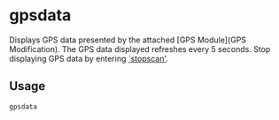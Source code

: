 # gpsdata
Displays GPS data presented by the attached [GPS Module](GPS Modification). The GPS data displayed refreshes every 5 seconds. Stop displaying GPS data by entering [`stopscan'](stopscan).

## Usage
`gpsdata`